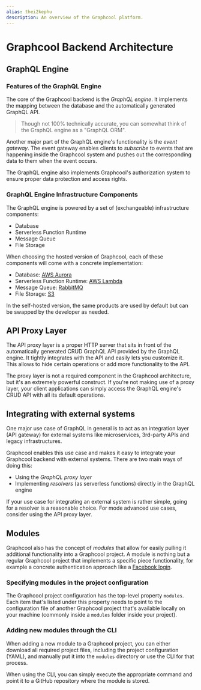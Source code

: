 ```yaml
---
alias: thei2kephu 
description: An overview of the Graphcool platform.
---
```


# Graphcool Backend Architecture

## GraphQL Engine

### Features of the GraphQL Engine

The core of the Graphcool backend is the _GraphQL engine_. It implements the mapping between the database and the automatically generated GraphQL API. 

> Though not 100% technically accurate, you can somewhat think of the GraphQL engine as a "GraphQL ORM".

Another major part of the GraphQL engine's functionality is the _event gateway_. The event gateway enables clients to _subscribe_ to events that are happening inside the Graphcool system and pushes out the corresponding data to them when the event occurs. 

The GraphQL engine also implements Graphcool's authorization system to ensure proper data protection and access rights.

### GraphQL Engine Infrastructure Components

The GraphQL engine is powered by a set of (exchangeable) infrastructure components:

- Database
- Serverless Function Runtime
- Message Queue
- File Storage

When choosing the hosted version of Graphcool, each of these components will come with a concrete implementation:

- Database: [AWS Aurora](https://aws.amazon.com/rds/aurora)
- Serverless Function Runtime: [AWS Lambda](https://aws.amazon.com/lambda)
- Message Queue: [RabbitMQ](https://www.rabbitmq.com/)
- File Storage: [S3](https://aws.amazon.com/s3/)

In the self-hosted version, the same products are used by default but can be swapped by the developer as needed.


## API Proxy Layer

The API proxy layer is a proper HTTP server that sits in front of the automatically generated CRUD GraphQL API provided by the GraphQL engine. It tightly integrates with the API and easily lets you customize it. This allows to hide certain operations or add more functionality to the API.

The proxy layer is not a required component in the Graphcool architecture, but it's an extremely powerful construct. If you're not making use of a proxy layer, your client applications can simply access the GraphQL engine's CRUD API with all its default operations.


## Integrating with external systems

One major use case of GraphQL in general is to act as an integration layer (API gateway) for external systems like microservices, 3rd-party APIs and legacy infrastructures.

Graphcool enables this use case and makes it easy to integrate your Graphcool backend with external systems. There are two main ways of doing this:

- Using the _GraphQL proxy layer_
- Implementing _resolvers_ (as serverless functions) directly in the GraphQL engine

If your use case for integrating an external system is rather simple, going for a resolver is a reasonable choice. For mode advanced use cases, consider using the API proxy layer.


## Modules

Graphcool also has the concept of _modules_ that allow for easily pulling it additional functionality into a Graphcool project. A module is nothing but a regular Graphcool project that implements a specific piece functionality, for example a concrete authentication approach like a [Facebook login](https://github.com/graphcool-examples/functions/tree/master/authentication/facebook-authentication).

### Specifying modules in the project configuration

The Graphcool project configuration has the top-level property `modules`. Each item that's listed under this property needs to point to the configuration file of another Graphcool project that's available locally on your machine (commonly inside a `modules` folder inside your project).

### Adding new modules through the CLI

When adding a new module to a Graphcool project, you can either download all required project files, including the project configuration (YAML), and manually put it into the `modules` directory or use the CLI for that process.

When using the CLI, you can simply execute the appropriate command and point it to a GitHub repository where the module is stored.



 




 



